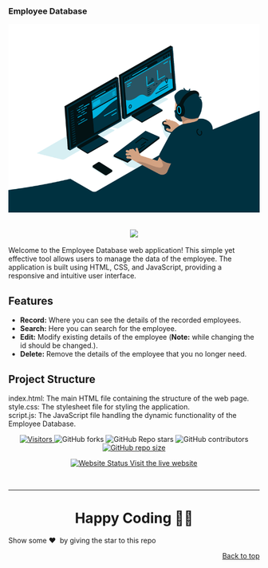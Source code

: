 ### Employee Database

<div style="text-align: center;">
      <img src="./assets/images/employee-databases.gif" alt="ui">
</div>
<br/>
<p align="center">
  <a href="https://employee-database-gangadhararaoande.vercel.app/">
    <img src="https://forthebadge.com/images/badges/check-it-out.svg">
   </a>
</p>

Welcome to the Employee Database web application! This simple yet effective tool allows users to manage the data of the employee. The application is built using HTML, CSS, and JavaScript, providing a responsive and intuitive user interface.

## Features

- **Record:** Where you can see the details of the recorded employees.
- **Search:** Here you can search for the employee. 
- **Edit:** Modify existing details of the employee (**Note:** while changing the id should be changed.).
- **Delete:** Remove the details of the employee that you no longer need.

## Project Structure
index.html: The main HTML file containing the structure of the web page. <br/>
style.css: The stylesheet file for styling the application.<br/>
script.js: The JavaScript file handling the dynamic functionality of the Employee Database.<br/>

<div align="center">
    <p>
        <a href="https://visitorbadge.io/status?path=https%3A%2F%2Fgithub.com%2Fgangadhararaoande%2Fgrocery-manager.git">
            <img src="https://api.visitorbadge.io/api/visitors?path=https%3A%2F%2Fgithub.com%2Fgangadhararaoande%2Femployee-database.git&label=Visitors&countColor=%23263759" alt="Visitors">
        </a>
        <img src="https://img.shields.io/github/forks/gangadhararaoande/employee-database" alt="GitHub forks">
        <img src="https://img.shields.io/github/stars/gangadhararaoande/employee-database" alt="GitHub Repo stars">
        <img src="https://img.shields.io/github/contributors/gangadhararaoande/employee-database" alt="GitHub contributors">
        <a href="https://github.com/gangadhararaoande/employee-database">
            <img alt="GitHub repo size" src="https://img.shields.io/github/repo-size/gangadhararaoande/employee-database?style=flat-square">
        </a>
    </p>
</div>

<div style="text-align: center;">
    <p>
        <a href="https://employee-database-gangadhararaoande.vercel.app/">
            <img src="https://img.shields.io/website-up-down-green-red/https/employee-database-gangadhararaoande.vercel.app/" alt="Website Status">
        </a>
        <a href="https://employee-database-gangadhararaoande.vercel.app/">Visit the live website</a>
    </p>
</div>
<br/>



<hr>

<h1 align=center>Happy Coding 👨‍💻</h1>

Show some ❤️&nbsp; by giving the star to this repo
<p align="right"><a href="https://github.com/gangadhararaoande/employee-database.git">Back to top</a></p>


